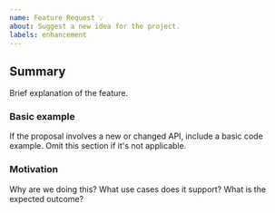```yaml
---
name: Feature Request 💡
about: Suggest a new idea for the project.
labels: enhancement
---
```

## Summary
Brief explanation of the feature.

### Basic example
If the proposal involves a new or changed API, include a basic code example. Omit this section if it's not applicable.

### Motivation
Why are we doing this? What use cases does it support? What is the expected outcome?
